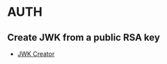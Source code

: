 # AUTH

## Create JWK from a public RSA key

- [JWK Creator](https://russelldavies.github.io/jwk-creator/)
